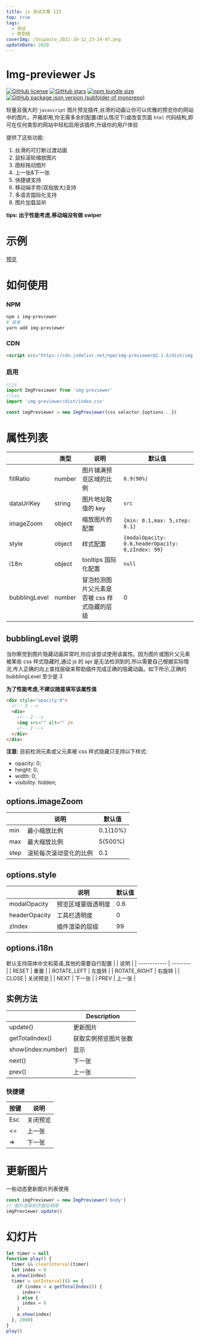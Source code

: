 ```yaml
---
title: js 测试文章 123
top: true
tags:
  - 测试
  - 原型链
coverImg: /Snipaste_2022-10-12_23-24-47.png
updateDate: 2020
--- 
```


# Img-previewer Js

[![GitHub license](https://img.shields.io/github/license/yue1123/img-previewer?style=flat-square)](https://github.com/yue1123/img-previewer/blob/main/LICENSE)
[![GitHub stars](https://img.shields.io/github/stars/yue1123/img-previewer?style=flat-square)](https://github.com/yue1123/img-previewer/stargazers)
<a href="https://www.npmjs.com/package/img-previewer">
<img src="https://img.shields.io/bundlephobia/minzip/img-previewer?color=%234ec820&style=flat-square" alt="npm bundle size">
</a>
<a href="https://github.com/yue1123/img-previewer/releases">
<img src="https://img.shields.io/github/package-json/v/yue1123/img-previewer?color=f90&style=flat-square" alt="GitHub package.json version (subfolder of monorepo)">
</a>

轻量且强大的 `javascript` 图片预览插件,丝滑的动画让你可以优雅的预览你的网站中的图片。开箱即用,你无需多余的配置(默认情况下)或改变页面 `html` 代码结构,即可在任何类型的网站中轻松启用该插件,升级你的用户体验

提供了这些功能:

1. 丝滑的可打断过渡动画
2. 鼠标滚轮缩放图片
3. 图标拖动图片
4. 上一张&下一张
5. 快捷键支持
6. 移动端手势(双指放大)支持
7. 多语言国际化支持
8. 图片加载监听

**tips: 出于性能考虑,移动端没有做 swiper**

# 示例

[预览](https://yue1123.github.io/img-previewer/demo/)

# 如何使用

### NPM

```bash
npm i img-previewer
# 或者
yarn add img-previewer
```

### CDN

```html
<script src="https://cdn.jsdelivr.net/npm/img-previewer@2.1.6/dist/img-previewer.min.js"></script>
```

### 启用

```js
//js
import ImgPreviewer from 'img-previewer'
//css
import 'img-previewer/dist/index.css'

const imgPreviewer = new ImgPreviewer(css selector,{options...})
```

# 属性列表

|               | 类型   | 说明                                        | 默认值                                            |
| ------------- | ------ | ------------------------------------------- | ------------------------------------------------- |
| fillRatio     | number | 图片铺满预览区域的比例                      | `0.9(90%) `                                       |
| dataUrlKey    | string | 图片地址取值的 key                          | `src`                                             |
| imageZoom     | object | 缩放图片的配置                              | `{min: 0.1,max: 5,step: 0.1}`                     |
| style         | object | 样式配置                                    | `{modalOpacity: 0.6,headerOpacity: 0,zIndex: 99}` |
| i18n          | object | tooltips 国际化配置                         | `null  `                                          |
| bubblingLevel | number | 冒泡检测图片父元素是否被 css 样式隐藏的层级 | 0                                                 |

## bubblingLevel 说明

当你察觉到图片隐藏动画异常时,你应该尝试使用该属性。因为图片或图片父元素被某些 css 样式隐藏时,通过 js 的 api 是无法检测到的,所以需要自己根据实际情况,传入正确的向上查找层级来帮助插件完成正确的隐藏动画。如下所示,正确的 bubblingLevel 至少是 3

**为了性能考虑,不建议随意填写该属性值**

```html
<div style="opacity:0">
  <!-- 3 -->
  <div>
    <!-- 2 -->
    <img src="" alt="" />
    <!-- 1 -->
  </div>
</div>
```

**注意:**
目前检测元素或父元素被 css 样式隐藏只支持以下样式:

- opacity: 0;
- height: 0;
- width: 0;
- visibility: hidden;

## options.imageZoom

|      | 说明                   | 默认值   |
| ---- | ---------------------- | -------- |
| min  | 最小缩放比例           | 0.1(10%) |
| max  | 最大缩放比例           | 5(500%)  |
| step | 滚轮每次滚动变化的比例 | 0.1      |

## options.style

|               | 说明               | 默认值 |
| ------------- | ------------------ | ------ |
| modalOpacity  | 预览区域蒙版透明度 | 0.6    |
| headerOpacity | 工具栏透明度       | 0      |
| zIndex        | 插件渲染的层级     | 99     |

## options.i18n

默认支持简体中文和英语,其他的需要自行配置
| | 说明 |
| ------------ | -------- |
| RESET | 重置 |
| ROTATE_LEFT | 左旋转 |
| ROTATE_RIGHT | 右旋转 |
| CLOSE | 关闭预览 |
| NEXT | 下一张 |
| PREV | 上一张 |

## 实例方法

|                    | Description          |
| ------------------ | -------------------- |
| update()           | 更新图片             |
| getTotalIndex()    | 获取实例预览图片张数 |
| show(index:number) | 显示                 |
| next()             | 下一张               |
| prev()             | 上一张               |

### 快捷键

| 按键 | 说明     |
| ---- | -------- |
| Esc  | 关闭预览 |
| <=   | 上一张   |
| =>   | 下一张   |

# 更新图片

一些动态更新图片列表使用

```js
const imgPreviewer = new ImgPreviewer('body')
// 图片渲染到页面后调用
imgPreviewer.update()
```

# 幻灯片

```js
let timer = null
function play() {
  timer && clearInterval(timer)
  let index = 0
  a.show(index)
  timer = setInterval(() => {
    if (index < a.getTotalIndex()) {
      index++
    } else {
      index = 0
    }
    a.show(index)
  }, 2000)
}
play()
```
